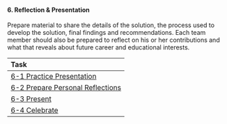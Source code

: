 #### 6. Reflection & Presentation

Prepare material to share the details of the solution, the process used to develop the solution, final findings and recommendations. Each team member should also be prepared to reflect on his or her contributions and what that reveals about future career and educational interests.

|Task|
|:---|
|[6-1 Practice Presentation](/OUTLINE/6-1-reflections-and-presentation.md)|
|[6-2 Prepare Personal Reflections](/OUTLINE/6-2-prepare-personal-reflections.md)|
|[6-3 Present](/OUTLINE/6-3-present.md)|
|[6-4 Celebrate](/OUTLINE/6-4-celebrate.md)|

